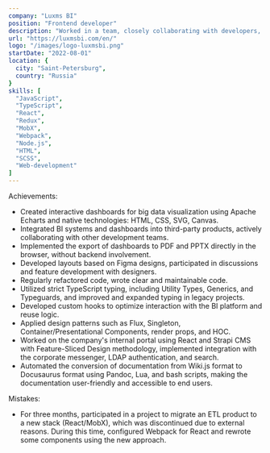 ```yaml
---
company: "Luxms BI"
position: "Frontend developer"
description: "Worked in a team, closely collaborating with developers, designers, project managers, data engineers, and testers. Was responsible for layout design, development of database query logic, their visualization, debugging, and participation in project deployment on the client's resources. Successfully completed several projects for major Russian companies in the financial, gas, and transportation sectors"
url: "https://luxmsbi.com/en/"
logo: "/images/logo-luxmsbi.png"
startDate: "2022-08-01"
location: {
  city: "Saint-Petersburg",
  country: "Russia"
}
skills: [
  "JavaScript",
  "TypeScript",
  "React",
  "Redux",
  "MobX",
  "Webpack",
  "Node.js",
  "HTML",
  "SCSS",
  "Web-development"
]
---
```


Achievements:

- Created interactive dashboards for big data visualization using Apache Echarts and native technologies: HTML, CSS, SVG, Canvas.
- Integrated BI systems and dashboards into third-party products, actively collaborating with other development teams.
- Implemented the export of dashboards to PDF and PPTX directly in the browser, without backend involvement.
- Developed layouts based on Figma designs, participated in discussions and feature development with designers.
- Regularly refactored code, wrote clear and maintainable code.
- Utilized strict TypeScript typing, including Utility Types, Generics, and Typeguards, and improved and expanded typing in legacy projects.
- Developed custom hooks to optimize interaction with the BI platform and reuse logic.
- Applied design patterns such as Flux, Singleton, Container/Presentational Components, render props, and HOC.
- Worked on the company's internal portal using React and Strapi CMS with Feature-Sliced Design methodology, implemented integration with the corporate messenger, LDAP authentication, and search.
- Automated the conversion of documentation from Wiki.js format to Docusaurus format using Pandoc, Lua, and bash scripts, making the documentation user-friendly and accessible to end users.

Mistakes:

- For three months, participated in a project to migrate an ETL product to a new stack (React/MobX), which was discontinued due to external reasons. During this time, configured Webpack for React and rewrote some components using the new approach.